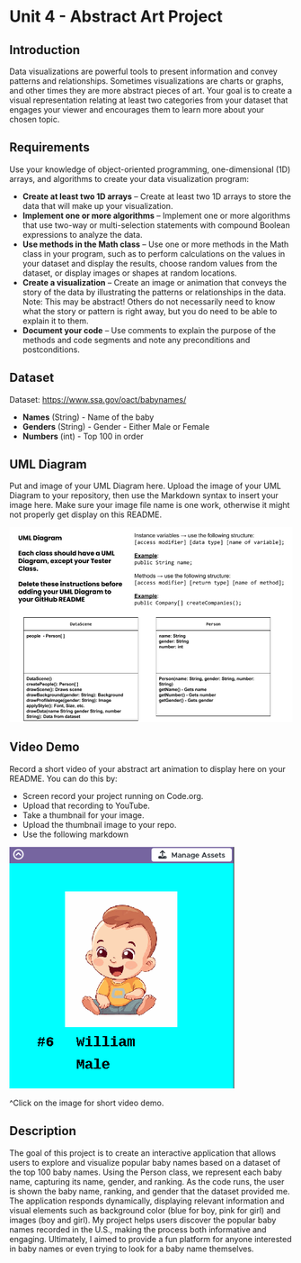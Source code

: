 # Unit 4 - Abstract Art Project

## Introduction

Data visualizations are powerful tools to present information and convey patterns and relationships. Sometimes visualizations are charts or graphs, and other times they are more abstract pieces of art. Your goal is to create a visual representation relating at least two categories from your dataset that engages your viewer and encourages them to learn more about your chosen topic.

## Requirements

Use your knowledge of object-oriented programming, one-dimensional (1D) arrays, and algorithms to create your data visualization program:

- **Create at least two 1D arrays** – Create at least two 1D arrays to store the data that will make up your visualization.
- **Implement one or more algorithms** – Implement one or more algorithms that use two-way or multi-selection statements with compound Boolean expressions to analyze the data.
- **Use methods in the Math class** – Use one or more methods in the Math class in your program, such as to perform calculations on the values in your dataset and display the results, choose random values from the dataset, or display images or shapes at random locations.
- **Create a visualization** – Create an image or animation that conveys the story of the data by illustrating the patterns or relationships in the data.
  Note: This may be abstract! Others do not necessarily need to know what the story or pattern is right away, but you do need to be able to explain it to them.
- **Document your code** – Use comments to explain the purpose of the methods and code segments and note any preconditions and postconditions.

## Dataset

Dataset: https://www.ssa.gov/oact/babynames/    

- **Names** (String) - Name of the baby
- **Genders** (String) - Gender - Either Male or Female
- **Numbers** (int) - Top 100 in order

## UML Diagram

Put and image of your UML Diagram here. Upload the image of your UML Diagram to your repository, then use the Markdown syntax to insert your image here. Make sure your image file name is one work, otherwise it might not properly get display on this README.

![UML Diagram for my project](uml.png)

## Video Demo

Record a short video of your abstract art animation to display here on your README. You can do this by:

- Screen record your project running on Code.org.
- Upload that recording to YouTube.
- Take a thumbnail for your image.
- Upload the thumbnail image to your repo.
- Use the following markdown

[![Thumbnail for my project](preview.png)](https://youtube.com/shorts/L-jOvnzRkhk?si=sABGj9sjpsFu_kF_)

^Click on the image for short video demo. 

## Description

The goal of this project is to create an interactive application that allows users to explore and visualize popular baby names based on a dataset of the top 100 baby names. Using the Person class, we represent each baby name, capturing its name, gender, and ranking. As the code runs, the user is shown the baby name, ranking, and gender that the dataset provided me. The application responds dynamically, displaying relevant information and visual elements such as background color (blue for boy, pink for girl) and images (boy and girl). My project helps users discover the popular baby names recorded in the U.S., making the process both informative and engaging. Ultimately, I aimed to provide a fun platform for anyone interested in baby names or even trying to look for a baby name themselves. 